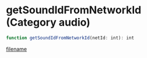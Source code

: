 # getSoundIdFromNetworkId (Category audio)

```js
function getSoundIdFromNetworkId(netId: int): int
```

[filename](getSoundIdFromNetworkId_m.md ':include')